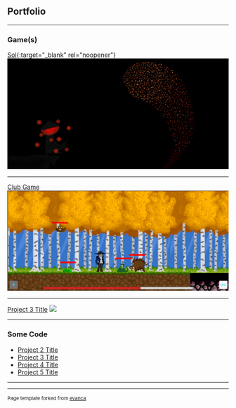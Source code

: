 ## Portfolio

---

### Game(s) 

[Sol](https://parkerallen.github.io/Sol/){:target="_blank" rel="noopener"}
<img src="images/SolBackground.png?raw=true"/>

---
[Club Game](/Club_Project.md)
<img src="images/2DPlatformer.png?raw=true"/>

---
[Project 3 Title](http://example.com/)
<img src="images/dummy_thumbnail.jpg?raw=true"/>

---

### Some Code

- [Project 2 Title](http://example.com/)
- [Project 3 Title](http://example.com/)
- [Project 4 Title](http://example.com/)
- [Project 5 Title](http://example.com/)

---




---
<p style="font-size:11px">Page template forked from <a href="https://github.com/evanca/quick-portfolio">evanca</a></p>
<!-- Remove above link if you don't want to attibute -->

